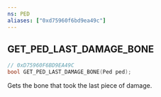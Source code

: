 ```yaml
---
ns: PED
aliases: ["0xd75960f6bd9ea49c"]
---
```

## GET_PED_LAST_DAMAGE_BONE

```c
// 0xD75960F6BD9EA49C
bool GET_PED_LAST_DAMAGE_BONE(Ped ped);
```

Gets the bone that took the last piece of damage.

